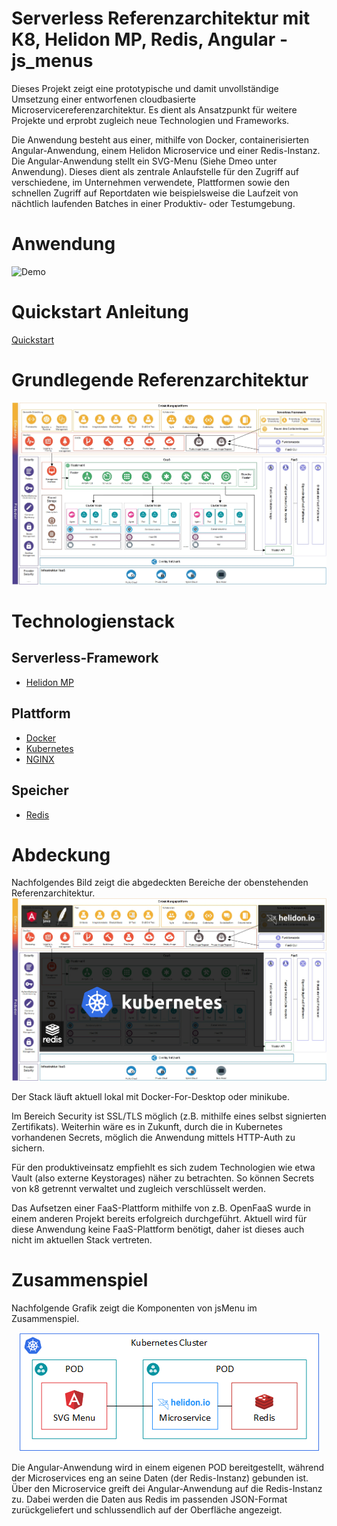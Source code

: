 # Serverless Referenzarchitektur mit K8, Helidon MP, Redis, Angular - js_menus

Dieses Projekt zeigt eine prototypische und damit unvollständige Umsetzung einer entworfenen cloudbasierte Microservicereferenzarchitektur. Es dient als Ansatzpunkt für weitere Projekte und erprobt zugleich neue Technologien und Frameworks.

Die Anwendung besteht aus einer, mithilfe von Docker, containerisierten Angular-Anwendung, einem Helidon Microservice und einer Redis-Instanz. Die Angular-Anwendung stellt ein SVG-Menu (Siehe Dmeo unter Anwendung). Dieses dient als zentrale Anlaufstelle für den Zugriff auf verschiedene, im Unternehmen verwendete, Plattformen sowie den schnellen Zugriff auf Reportdaten wie beispielsweise die Laufzeit von nächtlich laufenden Batches in einer Produktiv- oder Testumgebung.

# Anwendung
![Demo](docs/img/demo.gif)

# Quickstart Anleitung
[Quickstart](docs/readme.md)

# Grundlegende Referenzarchitektur

![Cloudbasierte Microservicereferenzarchitektur](docs/img/MRA_CaaS_01.jpg)

# Technologienstack

## Serverless-Framework
+ [Helidon MP](https://helidon.io)

## Plattform
+ [Docker](https://www.docker.com/)
+ [Kubernetes](https://kubernetes.io)
+ [NGINX](https://nginx.org/en/)

## Speicher
+ [Redis](https://redis.io/)

# Abdeckung

Nachfolgendes Bild zeigt die abgedeckten Bereiche der obenstehenden Referenzarchitektur.
![Abdeckung](docs/img/MRA_CaaS_01_Abdeckung.jpg)

Der Stack läuft aktuell lokal mit Docker-For-Desktop oder minikube.

Im Bereich Security ist SSL/TLS möglich (z.B. mithilfe eines selbst signierten Zertifikats).
Weiterhin wäre es in Zukunft, durch die in Kubernetes vorhandenen Secrets, möglich die Anwendung mittels HTTP-Auth zu sichern. 

Für den produktiveinsatz empfiehlt es sich zudem Technologien wie etwa Vault (also externe Keystorages) näher zu betrachten. So können Secrets von k8 getrennt verwaltet und zugleich verschlüsselt werden.

Das Aufsetzen einer FaaS-Plattform mithilfe von z.B. OpenFaaS wurde in einem anderen Projekt bereits erfolgreich durchgeführt. Aktuell wird für diese Anwendung keine FaaS-Plattform benötigt, daher ist dieses auch nicht im aktuellen Stack vertreten.

# Zusammenspiel
Nachfolgende Grafik zeigt die Komponenten von jsMenu im Zusammenspiel. 
<p align="center">
    <img src="docs/img/jsMenu_Stack.png" alt="jsMenu Stack" style="margin:auto">
</p>

Die Angular-Anwendung wird in einem eigenen POD bereitgestellt, während der Microservices eng an seine Daten (der Redis-Instanz) gebunden ist. Über den Microservice greift dei Angular-Anwendung auf die Redis-Instanz zu. 
Dabei werden die Daten aus Redis im passenden JSON-Format zurückgeliefert und schlussendlich auf der Oberfläche angezeigt.
